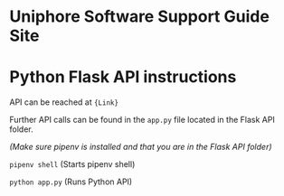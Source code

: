 <h1>Uniphore Software Support Guide Site</h1>

<h1>
Python Flask API instructions
</h1>

API can be reached at `{Link}`

Further API calls can be found in the `app.py` file located in the Flask API folder.

_(Make sure pipenv is installed and that you are in the Flask API folder)_

`pipenv shell` (Starts pipenv shell)

`python app.py` (Runs Python API)
